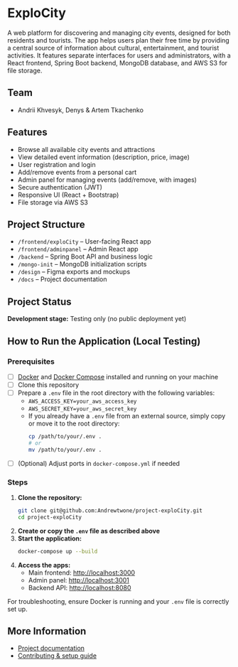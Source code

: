 # ExploCity

A web platform for discovering and managing city events, designed for both residents and tourists. The app helps users plan their free time by providing a central source of information about cultural, entertainment, and tourist activities. It features separate interfaces for users and administrators, with a React frontend, Spring Boot backend, MongoDB database, and AWS S3 for file storage.

## Team
- Andrii Khvesyk, Denys & Artem Tkachenko

## Features
- Browse all available city events and attractions
- View detailed event information (description, price, image)
- User registration and login
- Add/remove events from a personal cart
- Admin panel for managing events (add/remove, with images)
- Secure authentication (JWT)
- Responsive UI (React + Bootstrap)
- File storage via AWS S3

## Project Structure
- `/frontend/exploCity` – User-facing React app
- `/frontend/adminpanel` – Admin React app
- `/backend` – Spring Boot API and business logic
- `/mongo-init` – MongoDB initialization scripts
- `/design` – Figma exports and mockups
- `/docs` – Project documentation

## Project Status
**Development stage:** Testing only (no public deployment yet)

## How to Run the Application (Local Testing)

### Prerequisites
- [ ] [Docker](https://docs.docker.com/get-docker/) and [Docker Compose](https://docs.docker.com/compose/install/) installed and running on your machine
- [ ] Clone this repository
- [ ] Prepare a `.env` file in the root directory with the following variables:
  - `AWS_ACCESS_KEY=your_aws_access_key`
  - `AWS_SECRET_KEY=your_aws_secret_key`
  - If you already have a `.env` file from an external source, simply copy or move it to the root directory:
    ```bash
    cp /path/to/your/.env .
    # or
    mv /path/to/your/.env .
    ```
- [ ] (Optional) Adjust ports in `docker-compose.yml` if needed

### Steps
1. **Clone the repository:**
   ```bash
   git clone git@github.com:Andrewtwone/project-exploCity.git
   cd project-exploCity
   ```
2. **Create or copy the `.env` file as described above**
3. **Start the application:**
   ```bash
   docker-compose up --build
   ```
4. **Access the apps:**
   - Main frontend: [http://localhost:3000](http://localhost:3000)
   - Admin panel: [http://localhost:3001](http://localhost:3001)
   - Backend API: [http://localhost:8080](http://localhost:8080)

For troubleshooting, ensure Docker is running and your `.env` file is correctly set up.

## More Information
- [Project documentation](./docs/Dokumentacja.md)
- [Contributing & setup guide](./COUNTRIBUTING.md)
